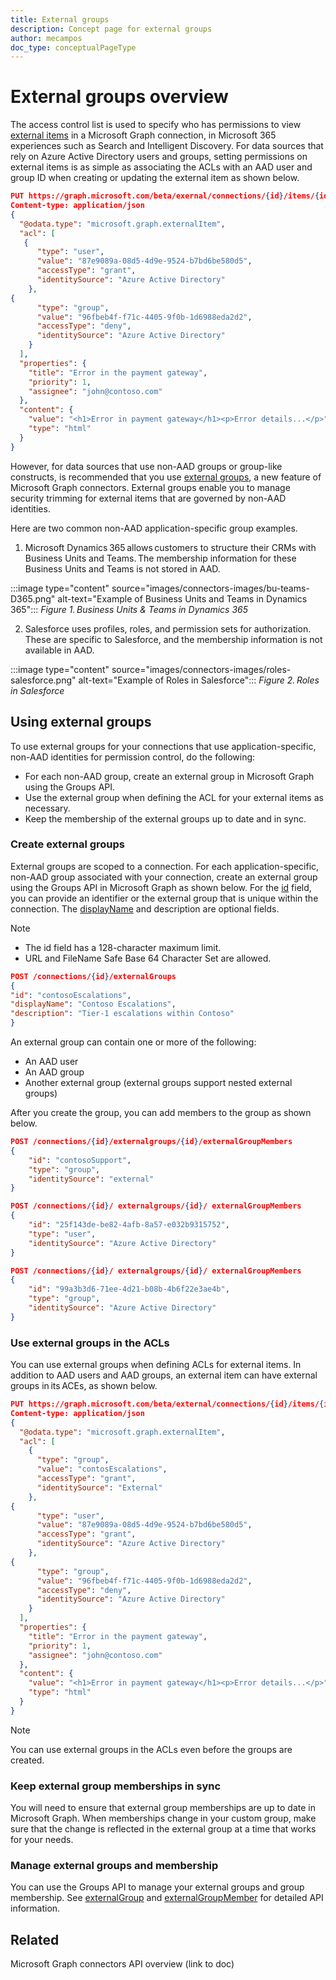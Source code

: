 ```yaml
---
title: External groups
description: Concept page for external groups
author: mecampos
doc_type: conceptualPageType
---
```

# External groups overview 

The access control list is used to specify who has permissions to view [external items](/graph/api/resources/externalitem?view=graph-rest-beta&preserve-view=true) in a Microsoft Graph connection, in Microsoft 365 experiences such as Search and Intelligent Discovery. For data sources that rely on Azure Active Directory users and groups, setting permissions on external items is as simple as associating the ACLs with an AAD user and group ID when creating or updating the external item as shown below.

```json
PUT https://graph.microsoft.com/beta/exernal/connections/{id}/items/{id}  
Content-type: application/json  
{  
  "@odata.type": "microsoft.graph.externalItem",  
  "acl": [  
   {  
      "type": "user",  
      "value": "87e9089a-08d5-4d9e-9524-b7bd6be580d5",  
      "accessType": "grant",  
      "identitySource": "Azure Active Directory"  
    },  
{  
      "type": "group",  
      "value": "96fbeb4f-f71c-4405-9f0b-1d6988eda2d2",  
      "accessType": "deny",  
      "identitySource": "Azure Active Directory"  
    }  
  ],  
  "properties": {  
    "title": "Error in the payment gateway",  
    "priority": 1,  
    "assignee": "john@contoso.com"  
  },  
  "content": {  
    "value": "<h1>Error in payment gateway</h1><p>Error details...</p>",
    "type": "html"  
  }  
}
```

However, for data sources that use non-AAD groups or group-like constructs, is recommended that you use [external groups](/graph/api/resources/externalgroup?view=graph-rest-beta&preserve-view=true), a new feature of Microsoft Graph connectors. External groups enable you to manage security trimming for external items that are governed by non-AAD identities.

Here are two common non-AAD application-specific group examples.

1. Microsoft Dynamics 365 allows customers to structure their CRMs with Business Units and Teams. The membership information for these Business Units and Teams is not stored in AAD.

:::image type="content" source="images/connectors-images/bu-teams-D365.png" alt-text="Example of Business Units and Teams in Dynamics 365":::
*Figure 1. Business Units & Teams in Dynamics 365*

2. Salesforce uses profiles, roles, and permission sets for authorization. These are specific to Salesforce, and the membership information is not available in AAD.

:::image type="content" source="images/connectors-images/roles-salesforce.png" alt-text="Example of Roles in Salesforce":::
*Figure 2. Roles in Salesforce*

## Using external groups

To use external groups for your connections that use application-specific, non-AAD identities for permission control, do the following:

* For each non-AAD group, create an external group in Microsoft Graph using the Groups API.
* Use the external group when defining the ACL for your external items as necessary.  
* Keep the membership of the external groups up to date and in sync.

### Create external groups

External groups are scoped to a connection. For each application-specific, non-AAD group associated with your connection, create an external group using the Groups API in Microsoft Graph as shown below. For the [id](/graph/api/resources/externalitem?view=graph-rest-beta#properties&preserve-view=true) field, you can provide an identifier or the external group that is unique within the connection. The [displayName](/graph/api/resources/externalgroup?view=graph-rest-beta&preserve-view=true) and description are optional fields.

> [!NOTE]
> * The id field has a 128-character maximum limit.
> * URL and  FileName Safe Base 64 Character Set are allowed.

```json
POST /connections/{id}/externalGroups   
{  
"id": "contosoEscalations",  
"displayName": "Contoso Escalations",  
"description": "Tier-1 escalations within Contoso"  
}
```
An external group can contain one or more of the following:

* An AAD user
* An AAD group
* Another external group (external groups support nested external groups)

After you create the group, you can add members to the group as shown below.


```json
POST /connections/{id}/externalgroups/{id}/externalGroupMembers  
{  
    "id": "contosoSupport",  
    "type": "group",  
    "identitySource": "external"  
}
```

```json
POST /connections/{id}/ externalgroups/{id}/ externalGroupMembers  
{  
    "id": "25f143de-be82-4afb-8a57-e032b9315752",  
    "type": "user",  
    "identitySource": "Azure Active Directory"  
}
```

```json
POST /connections/{id}/ externalgroups/{id}/ externalGroupMembers  
{  
    "id": "99a3b3d6-71ee-4d21-b08b-4b6f22e3ae4b",  
    "type": "group",  
    "identitySource": "Azure Active Directory"  
}
```

### Use external groups in the ACLs

You can use external groups when defining ACLs for external items. In addition to AAD users and AAD groups, an external item can have external groups in its ACEs, as shown below.

```json
PUT https://graph.microsoft.com/beta/external/connections/{id}/items/{id}  
Content-type: application/json  
{  
  "@odata.type": "microsoft.graph.externalItem",  
  "acl": [  
    {  
      "type": "group",  
      "value": "contosEscalations",  
      "accessType": "grant",  
      "identitySource": "External"  
    },  
{  
      "type": "user",  
      "value": "87e9089a-08d5-4d9e-9524-b7bd6be580d5",  
      "accessType": "grant",  
      "identitySource": "Azure Active Directory"  
    },  
{  
      "type": "group",  
      "value": "96fbeb4f-f71c-4405-9f0b-1d6988eda2d2",  
      "accessType": "deny",  
      "identitySource": "Azure Active Directory"  
    }  
  ],  
  "properties": {  
    "title": "Error in the payment gateway",  
    "priority": 1,  
    "assignee": "john@contoso.com"  
  },  
  "content": {  
    "value": "<h1>Error in payment gateway</h1><p>Error details...</p>",
    "type": "html"  
  }  
}
```
> [!NOTE]
> You can use external groups in the ACLs even before the groups are created.

### Keep external group memberships in sync

You will need to ensure that external group memberships are up to date in Microsoft Graph. When memberships change in your custom group, make sure that the change is reflected in the external group at a time that works for your needs.

### Manage external groups and membership

You can use the Groups API to manage your external groups and group membership. See [externalGroup](/graph/api/resources/externalgroup?view=graph-rest-beta&preserve-view=true) and [externalGroupMember](/graph/api/resources/externalgroupmember?view=graph-rest-beta&preserve-view=true) for detailed API information.

## Related

Microsoft Graph connectors API overview (link to doc)